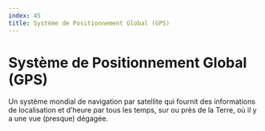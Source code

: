 ```yaml
---
index: 45
title: Système de Positionnement Global (GPS)
---
```

# Système de Positionnement Global (GPS)

Un système mondial de navigation par satellite qui fournit des informations de localisation et d’heure par tous les temps, sur ou près de la Terre, où il y a une vue (presque) dégagée.